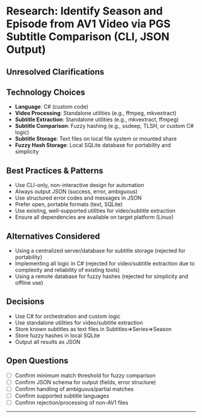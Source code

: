# Research: Identify Season and Episode from AV1 Video via PGS Subtitle Comparison (CLI, JSON Output)


## Unresolved Clarifications


## Technology Choices


- **Language**: C# (custom code)
- **Video Processing**: Standalone utilities (e.g., ffmpeg, mkvextract)
- **Subtitle Extraction**: Standalone utilities (e.g., mkvextract, ffmpeg)
- **Subtitle Comparison**: Fuzzy hashing (e.g., ssdeep, TLSH, or custom C# logic)
- **Subtitle Storage**: Text files on local file system or mounted share
- **Fuzzy Hash Storage**: Local SQLite database for portability and simplicity

## Best Practices & Patterns


- Use CLI-only, non-interactive design for automation
- Always output JSON (success, error, ambiguous)
- Use structured error codes and messages in JSON
- Prefer open, portable formats (text, SQLite)
- Use existing, well-supported utilities for video/subtitle extraction
- Ensure all dependencies are available on target platform (Linux)

## Alternatives Considered


- Using a centralized server/database for subtitle storage (rejected for portability)
- Implementing all logic in C# (rejected for video/subtitle extraction due to complexity and reliability of existing tools)
- Using a remote database for fuzzy hashes (rejected for simplicity and offline use)

## Decisions


- Use C# for orchestration and custom logic
- Use standalone utilities for video/subtitle extraction
- Store known subtitles as text files in Subtitles=>Series=>Season
- Store fuzzy hashes in local SQLite
- Output all results as JSON

## Open Questions


- [ ] Confirm minimum match threshold for fuzzy comparison
- [ ] Confirm JSON schema for output (fields, error structure)
- [ ] Confirm handling of ambiguous/partial matches
- [ ] Confirm supported subtitle languages
- [ ] Confirm rejection/processing of non-AV1 files

---
